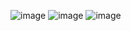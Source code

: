 ![image](https://github.com/Siggy28/Arrays/assets/116528510/07d6927a-93ef-4676-806b-5c1d4770ee67)
![image](https://github.com/Siggy28/Arrays/assets/116528510/0dc8e9d0-f60e-4653-8152-7b94d682bdc5)
![image](https://github.com/Siggy28/Arrays/assets/116528510/f2c6bfc1-f8a2-424b-8d89-3d56c061483f)
